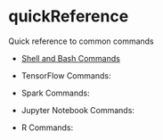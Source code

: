 # quickReference
Quick reference to common commands

* [Shell and Bash Commands](/ShellSnip/ShellSnip.ipynb)

* TensorFlow Commands:

* Spark Commands:

* Jupyter Notebook Commands:

* R Commands:


